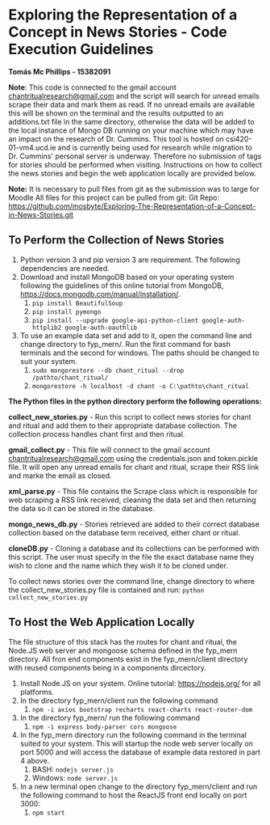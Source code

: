 # Exploring the Representation of a Concept in News Stories - Code Execution Guidelines

**Tomás Mc Phillips - 15382091**

**Note**: This code is connected to the gmail account chantritualresearch@gmail.com and the script will search for unread emails scrape their data and mark them as read. If no unread emails are available this will be shown on the terminal and the results outputted to an additions.txt file in the same directory, otherwise the data will be added to the local instance of Mongo DB running on your machine which may have an impact on the research of Dr. Cummins. This tool is hosted on csi420-01-vm4.ucd.ie and is currently being used for research while migration to Dr. Cummins' personal server is underway. Therefore no submission of tags for stories should be performed when visiting. Instructions on how to collect the news stories and begin the web application locally are provided below.

**Note:** It is necessary to pull files from git as the submission was to large for Moodle
All files for this project can be pulled from git: 
Git Repo: https://github.com/mosbyte/Exploring-The-Representation-of-a-Concept-in-News-Stories.git


## To Perform the Collection of News Stories

1. Python version 3 and pip version 3 are requirement. The following dependencies are needed.
2. Download and install MongoDB based on your operating system following the guidelines of this online tutorial from MongoDB, https://docs.mongodb.com/manual/installation/.
    1. `pip install BeautifulSoup`
    2. `pip install pymongo`
    3. `pip install --upgrade google-api-python-client google-auth-httplib2 google-auth-oauthlib`
3. To use an example data set and add to it, open the command line and change directory to fyp_mern/. Run the first command for bash terminals and the second for windows. The paths should be changed to suit your system. 
    1. `sudo mongorestore --db chant_ritual --drop /pathto/chant_ritual/`
    2. `mongorestore -h localhost -d chant -o C:\pathto\chant_ritual`

**The Python files in the python directory perform the following operations:**

**collect_new_stories.py**   - Run this script to collect news stories for chant and ritual and add them to their appropriate database collection. The collection process handles chant first and then ritual.

**gmail_collect.py**    -   This file will connect to the gmail account chantritualresearch@gmail.com using the credentials.json and token.pickle file. It will open any unread emails for chant and ritual, scrape their RSS link and marke the email as closed.

**xml_parse.py**  -   This file contains the Scrape class which is responsible for web scraping a RSS link received, cleaning the data set and then returning the data so it can be stored in the database.

**mongo_news_db.py**  -   Stories retrieved are added to their correct database collection based on the database term received, either chant or ritual.

**cloneDB.py**    -   Cloning a database and its collections can be performed with this script. The user must specify in the file the exact database name they wish to clone and the name which they wish it to be cloned under.


To collect news stories over the command line, change directory to where the collect_new_stories.py file is contained and run:
`python collect_new_stories.py`

## To Host the Web Application Locally

The file structure of this stack has the routes for chant and ritual, the Node.JS web server and mongoose schema defined in the fyp_mern directory. All fron end components exist in the fyp_mern/client directory with reused components being in a components dircectory.

1. Install Node.JS on your system. Online tutorial: https://nodejs.org/ for all platforms.
2. In the directory fyp_mern/client run the following command
    1. `npm -i axios bootstrap recharts react-charts react-router-dom`
3. In the directory fyp_mern/ run the following command
    1. `npm -i express body-parser cors mongoose`
4. In the fyp_mern directory run the following command in the terminal suited to your system. This will startup the node web server locally on port 5000 and will access the database of example data restored in part 4 above.
    1.  BASH:  `nodejs server.js`
    2. Windows: `node server.js`
5. In a new terminal open change to the directory fyp_mern/client and run the following command to host the ReactJS front end locally on port 3000:
    1. `npm start`

